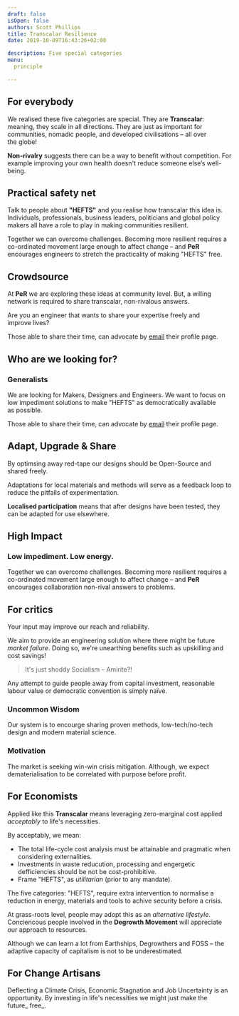 ```yaml
---
draft: false
isOpen: false
authors: Scott Phillips
title: Transcalar Resilience
date: 2019-10-09T16:43:26+02:00

description: Five special categories
menu:
  principle

---
```


<!--# Policy, Practice &amp; Purpose-->

<!--# Reimagine:&nbsp;Purpose-->

<!--# Practical safety&nbsp;net-->

## For&nbsp;everybody

We realised these five categories are special. They are **Transcalar**: meaning, they scale in all directions. They are just as important for communities, nomadic people, and developed civilisations – all over the&nbsp;globe!

**Non-rivalry** suggests there can be a way to benefit without competition. For example improving your own health doesn't reduce someone else’s&nbsp;well-being.

<!-- Can we start to reinforce people's well-being in a free low-energy way? -->

## Practical safety net

Talk to people about **"HEFTS"** and you realise how transcalar this idea is. Individuals, professionals, business leaders, politicians and global policy makers all have a role to play in making communities resilient.

Together we can overcome challenges. Becoming more resilient requires a co-ordinated movement large enough to affect change – and **PeR** encourages engineers to stretch the practicality of making "HEFTS" free.

## Crowdsource

At **PeR** we are exploring these ideas at community&nbsp;level. But, a willing network is required to share transcalar, non-rivalous answers. <!-- People make the difference – _how can you take this idea&nbsp;further?_ -->

Are you an engineer that wants to share your expertise freely and improve&nbsp;lives?

Those able to share their time, can advocate by [email](mailto:fairtech@pm.me) their profile&nbsp;page.

<!--[email](https://rvo.lt/contact)-->
<!--[email]({{ .Site.BaseURL }}contact)-->

<!--## Who should join?-->

## Who&nbsp;are we looking&nbsp;for?

### Generalists

We are looking for Makers, Designers and Engineers. We want to focus on <!--low impact, low maintainence,--> low&nbsp;impediment solutions to make "HEFTS" as democratically available as&nbsp;possible.

Those able to share their time, can advocate by [email](mailto:fairtech@pm.me) their profile&nbsp;page.

## Adapt, Upgrade &amp;&nbsp;Share

By optimsing away red-tape our designs should be Open-Source and shared freely.

Adaptations for local materials and methods will serve as a feedback loop to reduce the pitfalls of&nbsp;experimentation.

**Localised&nbsp;participation** means that after designs have been tested, they can be adapted for use&nbsp;elsewhere.

<!--Together we can overcome challenges. -->

<!--
## Global fix

Making adaptive designs will be unlike the original due to local resources and tools. But design implementation that anticipate adaptation means we can act before crisis hits.-->

<!--## Make it&nbsp;work-->

## High&nbsp;Impact

### <!--Low&nbsp;maintainence. -->Low&nbsp;impediment. Low&nbsp;energy.

Together we can overcome challenges. Becoming more resilient requires a co-ordinated movement large enough to affect change – and **PeR** encourages collaboration non-rival answers to&nbsp;problems.

## For&nbsp;critics

Your input may improve our&nbsp;reach and&nbsp;reliability.

We aim to provide an engineering solution where there might be future _market&nbsp;failure_. Doing so, we're unearthing benefits such as upskilling and cost&nbsp;savings!

> It's just shoddy Socialism&nbsp;–&nbsp;Amirite?!

Any attempt to guide people away from capital investment, reasonable labour value or democratic convention is simply&nbsp;naïve.

<!--Our system is to encourge sharing proven low/no-tech design, uncommon wisdom and executing projects using modern&nbsp;principles.-->

### Uncommon&nbsp;Wisdom

Our system is to encourge sharing proven methods, low-tech/no-tech design and modern material&nbsp;science.

### Motivation

The market is seeking win-win crisis&nbsp;mitigation. Although, we expect dematerialisation to be correlated with purpose before&nbsp;profit.

<!--Why not prepare to avoid unecessary discomfort?-->

<!--
## For&nbsp;entreprenures

Any _actual_ innovation should be assessed if a patent is worth the investment. Considering what we've learned from entreprenureship in SZ, in practice defending ideas can be costly and their value is easier to realise as bargaining chips during funding&nbsp;rounds – or as the final word in an exit&nbsp;strategy.

-->

<!--

"sharing economy"
Design for simple&nbsp;living.

-->
<!-- emergancy preparedness -->

## For&nbsp;Economists

Applied like this **Transcalar** means leveraging zero-marginal cost applied _acceptably_ to life's necessities<!-- (as early as possible)-->.

By acceptably, we mean:

- The total life-cycle cost analysis must be attainable and pragmatic when considering&nbsp;externalities.
- Investments in waste reducution, processing and engergetic defficiencies should be not be cost-prohibitive.
- Frame "HEFTS", as _utilitarian_ <!--_just and equitable manner_--> (prior to any&nbsp;mandate).

The five categories: "HEFTS", require extra intervention to normalise a reduction in energy, materials and tools to achive security before a&nbsp;crisis.

<!--## For&nbsp;Degrowthers-->

At grass-roots level, people may adopt this as an _alternative lifestyle_. Conciencous people involved in the **Degrowth Movement** will appreciate our approach to&nbsp;resources.

Although we can learn a lot from Earthships, Degrowthers and FOSS – the adaptive capacity of capitalism is not to be&nbsp;underestimated. <!--Hopefully it will enhance the market for everyone's&nbsp;betterment.-->

<!-- # Purpose -->

## For Change Artisans

<!-- ## Make&nbsp;the future&nbsp;free -->

Deflecting a Climate Crisis, Economic Stagnation and Job Uncertainty is an opportunity. By investing in life's&nbsp;necessities we might just make&nbsp;the future_&nbsp;free_.

<!--
Practical&nbsp;action by Change&nbsp;Artisans everywhere to defend life's&nbsp;necessities.
-->



<!--
## How did Fairtech begin?

### Resilience is transcalar

We realised these five categories are special. They are **Transcalar**: meaning, they scale in all directions. And, are just as important for communities, nomadic people, and developed civilisations – all over the&nbsp;globe!

**Transcalar** suggests there is always the potential to benefit from improvments. For example: improving your health is non-rivalrous – it won't change someone else’s&nbsp;well-being.

If you talk to people about **"HEFTS"**, you'll realise how **transcalar** this idea is because individuals, professionals, business leaders, politicians and global policy makers all have a role to play in making communities resilient that can overcome any challenge!

 -->
